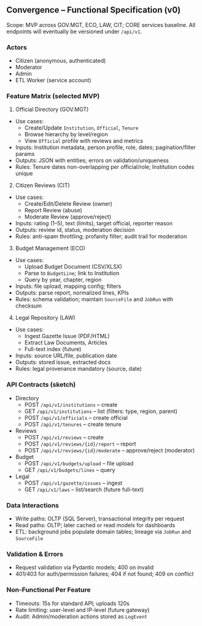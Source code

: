 ## Convergence – Functional Specification (v0)

Scope: MVP across GOV.MGT, ECO, LAW, CIT; CORE services baseline. All endpoints will eventually be versioned under `/api/v1`.

### Actors
- Citizen (anonymous, authenticated)
- Moderator
- Admin
- ETL Worker (service account)

### Feature Matrix (selected MVP)

1) Official Directory (GOV.MGT)
- Use cases:
  - Create/Update `Institution`, `Official`, `Tenure`
  - Browse hierarchy by level/region
  - View `Official` profile with reviews and metrics
- Inputs: Institution metadata, person profile, role, dates; pagination/filter params
- Outputs: JSON with entities; errors on validation/uniqueness
- Rules: Tenure dates non-overlapping per official/role; Institution codes unique

2) Citizen Reviews (CIT)
- Use cases:
  - Create/Edit/Delete Review (owner)
  - Report Review (abuse)
  - Moderate Review (approve/reject)
- Inputs: rating (1–5), text (limits), target official, reporter reason
- Outputs: review id, status, moderation decision
- Rules: anti-spam throttling; profanity filter; audit trail for moderation

3) Budget Management (ECO)
- Use cases:
  - Upload Budget Document (CSV/XLSX)
  - Parse to `BudgetLine`; link to Institution
  - Query by year, chapter, region
- Inputs: file upload, mapping config; filters
- Outputs: parse report, normalized lines, KPIs
- Rules: schema validation; maintain `SourceFile` and `JobRun` with checksum

4) Legal Repository (LAW)
- Use cases:
  - Ingest Gazette Issue (PDF/HTML)
  - Extract Law Documents, Articles
  - Full-text index (future)
- Inputs: source URL/file, publication date
- Outputs: stored issue, extracted docs
- Rules: legal provenance mandatory (source, date)

### API Contracts (sketch)
- Directory
  - POST `/api/v1/institutions` – create
  - GET `/api/v1/institutions` – list (filters: type, region, parent)
  - POST `/api/v1/officials` – create official
  - POST `/api/v1/tenures` – create tenure
- Reviews
  - POST `/api/v1/reviews` – create
  - POST `/api/v1/reviews/{id}/report` – report
  - POST `/api/v1/reviews/{id}/moderate` – approve/reject (moderator)
- Budget
  - POST `/api/v1/budgets/upload` – file upload
  - GET `/api/v1/budgets/lines` – query
- Legal
  - POST `/api/v1/gazette/issues` – ingest
  - GET `/api/v1/laws` – list/search (future full-text)

### Data Interactions
- Write paths: OLTP (SQL Server), transactional integrity per request
- Read paths: OLTP; later cached or read models for dashboards
- ETL: background jobs populate domain tables; lineage via `JobRun` and `SourceFile`

### Validation & Errors
- Request validation via Pydantic models; 400 on invalid
- 401/403 for auth/permission failures; 404 if not found; 409 on conflict

### Non-Functional Per Feature
- Timeouts: 15s for standard API; uploads 120s
- Rate limiting: user-level and IP-level (future gateway)
- Audit: Admin/moderation actions stored as `LogEvent`


